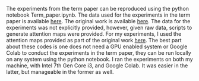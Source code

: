 The experiments from the term paper can be reproduced using the python notebook Term_paper.ipynb. The data used for the experiments in the term paper is available [here](https://drive.google.com/drive/folders/16lYL3DuXq7mDrMNHxrzjPAfUiRo99Tkw?usp=sharing). The original work is available [here](https://github.com/clarkkev/attention-analysis). The data for the experiments was not explicitly provided, however, given raw data, scripts to generate attention maps were provided. For my experiments, I used the attention maps provided as part of the original work [here](https://drive.google.com/open?id=1DEIBQIl0Q0az5ZuLoy4_lYabIfLSKBg-). The best part about these codes is one does not need a GPU enabled system or Google Colab to conduct the experiments in the term paper, they can be run locally on any system using the python notebook. I ran the experiments on both my machine, with Intel 7th Gen Core i3, and Google Colab. It was easier in the latter, but manageable in the former as well.

